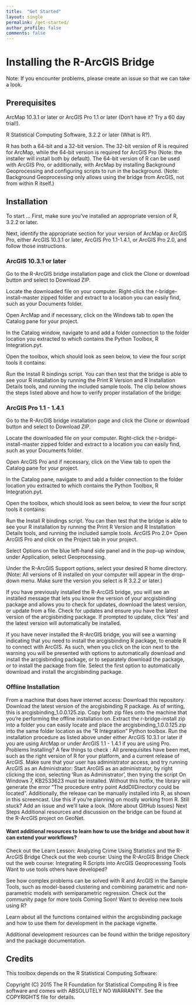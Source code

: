 ```yaml
---
title:  "Get Started"
layout: single
permalink: /get-started/
author_profile: false
comments: false
---
```



# Installing the R-ArcGIS Bridge
Note: If you encounter problems, please create an issue so that we can take a look.

## Prerequisites

ArcMap 10.3.1 or later or ArcGIS Pro 1.1 or later (Don’t have it? Try a 60 day trial!).

R Statistical Computing Software, 3.2.2 or later (What is R?).

R has both a 64-bit and a 32-bit version. The 32-bit version of R is required for ArcMap, while the 64-bit version is required for ArcGIS Pro (Note: the installer will install both by default).
The 64-bit version of R can be used with ArcGIS Pro, or additionally, with ArcMap by installing Background Geoprocessing and configuring scripts to run in the background. (Note: Background Geoprocessing only allows using the bridge from ArcGIS, not from within R itself.)

## Installation
To start …
First, make sure you’ve installed an appropriate version of R, 3.2.2 or later.

Next, identify the appropriate section for your version of ArcMap or ArcGIS Pro, either ArcGIS 10.3.1 or later, ArcGIS Pro 1.1-1.4.1, or ArcGIS Pro 2.0, and follow those instructions.

### ArcGIS 10.3.1 or later

Go to the R-ArcGIS bridge installation page and click the Clone or download button and select to Download ZIP.

Locate the downloaded file on your computer. Right-click the r-bridge-install-master zipped folder and extract to a location you can easily find, such as your Documents folder.

Open ArcMap and if necessary, click on the Windows tab to open the Catalog pane for your project.

In the Catalog window, navigate to and add a folder connection to the folder location you extracted to which contains the Python Toolbox,  R Integration.pyt.

Open the toolbox, which should look as seen below, to view the four script tools it contains:


Run the Install R bindings script. You can then test that the bridge is able to see your R installation by running the Print R Version and  R Installation Details tools, and running the included sample tools.
The clip below shows the steps listed above and how to verify proper installation of the bridge:


### ArcGIS Pro 1.1 - 1.4.1

Go to the R-ArcGIS bridge installation page and click the Clone or download button and select to Download ZIP.

Locate the downloaded file on your computer. Right-click the r-bridge-install-master zipped folder and extract to a location you can easily find, such as your Documents folder.

Open ArcGIS Pro and if necessary, click on the View tab to open the Catalog pane for your project.

In the Catalog pane, navigate to and add a folder connection to the folder location you extracted to which contains the Python Toolbox,  R Integration.pyt.

Open the toolbox, which should look as seen below, to view the four script tools it contains:

Run the Install R bindings script. You can then test that the bridge is able to see your R installation by running the Print R Version and  R Installation Details tools, and running the included sample tools.
ArcGIS Pro 2.0+
Open ArcGIS Pro and click on the Project tab in your project.

Select Options on the blue left-hand side panel and in the pop-up window, under Application, select Geoprocessing.

Under the R-ArcGIS Support options, select your desired R home directory. (Note: All versions of R installed on your computer will appear in the drop-down menu. Make sure the version you select is R 3.2.2 or later.)

If you have previously installed the R-ArcGIS bridge, you will see an installed message that lets you know the version of your arcgisbinding package and allows you to check for updates, download the latest version, or update from a file. Check for updates and ensure you have the latest version of the arcgisbinding package. If prompted to update, click ‘Yes’ and the latest version will automatically be installed.

If you have never installed the R-ArcGIS bridge, you will see a warning indicating that you need to install the arcgisbinding R package, to enable R to connect with ArcGIS. As such, when you click on the icon next to the warning you will be presented with options to automatically download and install the arcgisbinding package, or to separately download the package, or to install the package from file. Select the first option to automatically download and install the arcgisbinding package.

### Offline Installation

From a machine that does have internet access:
Download this repository.
Download the latest version of the arcgisbinding R package. As of writing, this is arcgisbinding_1.0.0.125.zip.
Copy both zip files onto the machine that you’re performing the offline installation on. Extract the r-bridge-install zip into a folder you can easily locate and place the arcgisbinding_1.0.0.125.zip into the same folder location as the “R Integration” Python toolbox.
Run the installation procedure as listed above under either ArcGIS 10.3.1 or later if you are using ArcMap or under ArcGIS 1.1 - 1.4.1 if you are using Pro.
Problems Installing?
A few things to check :
All prerequisites have been met, such as the right version of R for your platform, and a current release of ArcGIS.
Make sure that your user has administrator access, and try running ArcGIS as an Administrator:
Start ArcGIS as an administrator, by right clicking the icon, selecting ‘Run as Administrator’, then trying the script
On Windows 7, KB2533623 must be installed. Without this hotfix, the library will generate the error “The procedure entry point AddDllDirectory could be located”.
Additionally, the release can be manually installed into R, as shown in this screencast. Use this if you’re planning on mostly working from R.
Still stuck? Add an issue and we’ll take a look. (More about GitHub Issues)
Next Steps
Additional resources and discussion on the bridge can be found at the R-ArcGIS project on GeoNet.

#### Want additional resources to learn how to use the bridge and about how it can extend your workflows?

Check out the Learn Lesson: Analyzing Crime Using Statistics and the R-ArcGIS Bridge
Check out the web course: Using the R-ArcGIS Bridge
Check out the web course: Integrating R Scripts into ArcGIS Geoprocessing Tools
Want to use tools others have developed?

See how complex problems can be solved with R and ArcGIS in the Sample Tools, such as model-based clustering and combining parametric and non-parametric models with semiparametric regression.
Check out the community page for more tools Coming Soon!
Want to develop new tools using R?

Learn about all the functions contained within the arcgisbinding package and how to use them for development in the package vignette.

Additional development resources can be found within the bridge repository and the package documentation.

## Credits
This toolbox depends on the R Statistical Computing Software:

Copyright (C) 2015 The R Foundation for Statistical Computing R is free software and comes with ABSOLUTELY NO WARRANTY. See the COPYRIGHTS file for details.